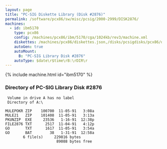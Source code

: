 ```yaml
---
layout: page
title: "PC-SIG Diskette Library (Disk #2876)"
permalink: /software/pcx86/sw/misc/pcsig/2000-2999/DISK2876/
machines:
  - id: ibm5170
    type: pcx86
    config: /machines/pcx86/ibm/5170/cga/1024kb/rev3/machine.xml
    diskettes: /machines/pcx86/diskettes.json,/disks/pcsigdisks/pcx86/diskettes.json
    autoGen: true
    autoMount:
      B: "PC-SIG Library Disk #2876"
    autoType: $date\r$time\rB:\rDIR\r
---
```


{% include machine.html id="ibm5170" %}

### Directory of PC-SIG Library Disk #2876

     Volume in drive A has no label
     Directory of A:\

    MULEPOKR ZIP    100700  11-05-91   3:08a
    MULE21   ZIP    101408  11-05-91   3:13a
    PKUNZIP  EXE     23536   1-16-91  12:38p
    FILE2876 TXT      2517  11-04-91   4:12p
    GO       TXT      1617  11-05-91   3:54a
    GO       BAT        38   1-31-91  12:58a
            6 file(s)     229816 bytes
                           89088 bytes free

